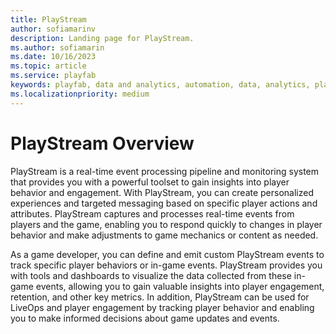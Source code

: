 ```yaml
---
title: PlayStream
author: sofiamarinv
description: Landing page for PlayStream.
ms.author: sofiamarin
ms.date: 10/16/2023
ms.topic: article
ms.service: playfab
keywords: playfab, data and analytics, automation, data, analytics, playstream, events
ms.localizationpriority: medium
---
```


# PlayStream Overview

PlayStream is a real-time event processing pipeline and monitoring system that provides you with a powerful toolset to gain insights into player behavior and engagement. With PlayStream, you can create personalized experiences and targeted messaging based on specific player actions and attributes. PlayStream captures and processes real-time events from players and the game, enabling you to respond quickly to changes in player behavior and make adjustments to game mechanics or content as needed.

As a game developer, you can define and emit custom PlayStream events to track specific player behaviors or in-game events. PlayStream provides you with tools and dashboards to visualize the data collected from these in-game events, allowing you to gain valuable insights into player engagement, retention, and other key metrics. In addition, PlayStream can be used for LiveOps and player engagement by tracking player behavior and enabling you to make informed decisions about game updates and events.